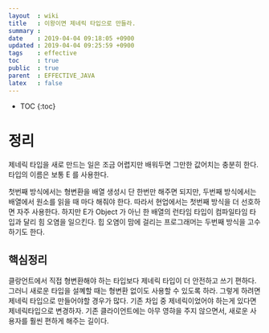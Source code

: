 ```yaml
---
layout  : wiki
title   : 이왕이면 제네릭 타입으로 만들라.
summary : 
date    : 2019-04-04 09:18:05 +0900
updated : 2019-04-04 09:25:59 +0900
tags    : effective
toc     : true
public  : true
parent  : EFFECTIVE_JAVA
latex   : false
---
```

* TOC
{:toc}

# 정리
제네릭 타입을 새로 만드는 일은 조금 어렵지만 배워두면 그만한 값어치는 충분히 한다.
타입의 이름은 보통 E 를 사용한다.

첫번째 방식에서는 형변환을 배열 생성시 단 한번만 해주면 되지만, 두번째 방식에서는 배열에서 원소를 읽을 때 마다 해줘야 한다.
따라서 현업에서는 첫번째 방식을 더 선호하면 자주 사용한다.
하지만 E가 Object 가 아닌 한 배열의 런타임 타입이 컴파일타임 타입과 달리 힘 오염을 일으킨다.
힙 오염이 맘에 걸리는 프로그래머는 두번째 방식을 고수하기도 한다. 

## 핵심정리
클랑언트에서 직접 형변환해야 하는 타입보다 제네릭 타입이 더 안전하고 
쓰기 편하다.
그러니 새로운 타입을 설꼐할 때는 형변환 없이도 사용할 수 있도록 하라. 그렇게 하려면 제네릭 타입으로 만들어야할 경우가 많다.
기존 차입 중 제네릭이었어야 하는게 있다면 제네릭타입으로 변경하자. 
기존 클라이언트에는 아무 영햐을 주지 않으면서, 새로운 사용자를 훨씬 편하게 해주는 길이다.

